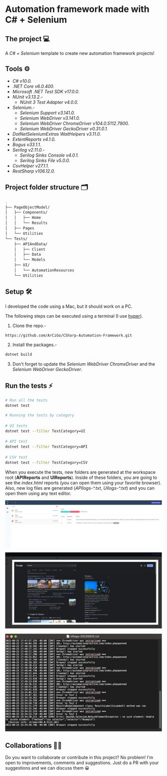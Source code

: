 # Automation framework made with C# + Selenium

## The project 💻

A *C# + Selenium* template to create new automation framework projects!

## Tools ⚙️

* *C# v10.0.*
* *.NET Core v6.0.400.*
* *Microsoft .NET Test SDK v17.0.0.*
* *NUnit v3.13.2.-*
    * *NUnit 3 Test Adapter v4.0.0.*
* *Selenium.-*
    * *Selenium Support v3.141.0.*
    * *Selenium WebDriver v3.141.0.*
    * *Selenium WebDriver ChromeDriver v104.0.5112.7900.*
    * *Selenium WebDriver GeckoDriver v0.31.0.1.*
* *DotNetSeleniumExtras WaitHelpers v3.11.0.*
* *ExtentReports v4.1.0.*
* *Bogus v33.1.1.*
* *Serilog v2.11.0.-*
    * *Serilog Sinks Console v4.0.1.*
    * *Serilog Sinks File v5.0.0.*
* *CsvHelper v27.1.1.*
* *RestSharp v106.12.0.*

## Project folder structure 🗂️

```bash
.
├── PageObjectModel/
│   ├── Components/
│   │   ├── Home
│   │   └── Results
│   ├── Pages
│   └── Utilities
└── Tests/
    ├── APIAndData/
    │   ├── Client
    │   ├── Data
    │   └── Models
    ├── UI/
    │   └── AutomationResources
    └── Utilities
```

## Setup 🛠️

I developed the code using a Mac, but it should work on a PC.

The following steps can be executed using a terminal (I use [hyper](https://hyper.is/)).

1. Clone the repo.-

```bash
https://github.com/ArCiGo/CSharp-Automation-Framework.git
```

2. Install the packages.-

```bash
dotnet build
```

3. Don't forget to update the *Selenium WebDriver ChromeDriver* and the *Selenium WebDriver GeckoDriver*.

## Run the tests ⚡️

```bash
# Run all the tests
dotnet test
```

```bash
# Running the tests by category

# UI tests
dotnet test --filter TestCategory=UI

# API test
dotnet test --filter TestCategory=API

# CSV test
dotnet test --filter TestCategory=CSV
```

When you execute the tests, new folders are generated at the workspace root (**APIReports** and **UIReports**). Inside of these folders, you are going to see the *index.html* reports (you can open them using your favorite browser). Also, new log files are generated (*APIlogs-^.txt*, *UIlogs-^.txt*) and you can open them using any text editor.

![UI Report Sample 1](./Image01.png)

![UI Report Sample 2](./Image02.png)

![Log Report Sample](./Image03.png)

## Collaborations 👨‍🏭

Do you want to collaborate or contribute in this project? No problem! I'm open to improvements, comments and suggestions. Just do a PR with your suggestions and we can discuss them 😀